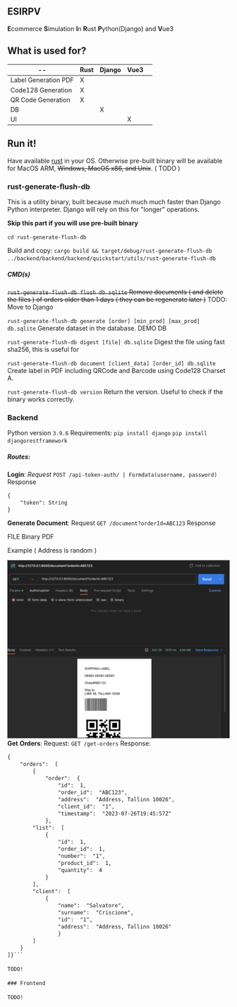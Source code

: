 ## ESIRPV 
**E**commerce **S**imulation **I**n **R**ust **P**ython(Django) and **V**ue3

## What is used for?

| --      | Rust | Django | Vue3 |   |
|---------|------|--------|------|---|
| Label Generation PDF   | X    |        |      |   |
| Code128 Generation | X    |        |      |   |
| QR Code Generation | X    |        |      |   |
| DB      |      | X      |      |   |
| UI      |      |        | X    |   |


## Run it!

Have available [rust](https://www.rust-lang.org/learn/get-started) in your OS. Otherwise pre-built binary will be available for MacOS ARM, ~~Windows, MacOS x86, and Unix~~. ( TODO )

### rust-generate-flush-db
This is a utility binary, built because much much much faster than Django Python interpreter. Django will rely on this for "longer" operations.

**Skip this part if you will use pre-built binary**

`cd rust-generate-flush-db`

Build and copy:
`cargo build && target/debug/rust-generate-flush-db ../backend/backend/backend/quickstart/utils/rust-generate-flush-db`

##### CMD(s)

~~`rust-generate-flush-db flush db.sqlite`
Remove documents ( and delete the files ) of orders older than 1 days ( they can be regenerate later )~~ TODO: Move to Django

`rust-generate-flush-db generate [order] [min_prod] [max_prod] db.sqlite`
Generate dataset in the database. DEMO DB

`rust-generate-flush-db digest [file] db.sqlite`
Digest the file using fast sha256, this is useful for 

`rust-generate-flush-db document [client_data] [order_id] db.sqlite`
Create label in PDF including QRCode and Barcode using Code128 Charset A.

`rust-generate-flush-db version`
Return the version. Useful to check if the binary works correctly.


### Backend 

Python version `3.9.6`
Requirements:
`pip install django`
`pip install djangorestframework`

##### Routes:
**Login**:
*Request*
`POST /api-token-auth/ | Formdata(username, password)` 
Response
```
{
	"token": String
}
```

**Generate Document**:
Request
`GET /document?orderId=ABC123` 
Response

FILE Binary PDF

Example ( Address is random )


![Route Screenshot](https://raw.githubusercontent.com/salvatorecriscioneweb/ESIRPV/main/images/document_print.png)
**Get** **Orders**:
Request:
`GET /get-orders`
Response:
```
{
	"orders":  [
		{
			"order":  {
				"id":  1,
				"order_id":  "ABC123",
				"address":  "Address, Tallinn 10026",
				"client_id":  "1",
				"timestamp":  "2023-07-26T19:45:57Z"
			},
		"list":  [
			{
				"id":  1,
				"order_id":  1,
				"number":  "1",
				"product_id":  1,
				"quantity":  4
			}
		],
		"client":  [
			{
				"name":  "Salvatore",
				"surname":  "Criscione",
				"id":  "1",
				"address":  "Address, Tallinn 10026"
				}
		]
	}
]}```

TODO!

### Frontend

TODO!
